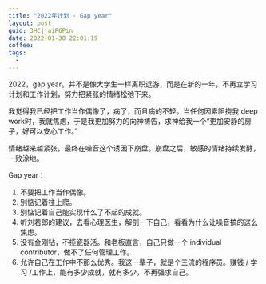 ```yaml
---
title: "2022年计划 - Gap year"
layout: post
guid: 3HCjjaiP6Pin
date: 2022-01-30 22:01:19
coffee:
tags:
  -
---
```


2022，gap year。并不是像大学生一样离职远游，而是在新的一年，不再立学习计划和工作计划，努力把紧张的情绪松弛下来。

我觉得我已经把工作当作偶像了，病了，而且病的不轻。当任何因素阻挠我 deep work时，我就焦虑，于是我更加努力的向神祷告，求神给我一个“更加安静的房子，好可以安心工作。”

情绪越来越紧张，最终在噪音这个诱因下崩盘。崩盘之后，敏感的情绪持续发酵，一败涂地。

Gap year：

1. 不要把工作当作偶像。
2. 别惦记着往上爬。
3. 别惦记着自己能实现什么了不起的成就。
2. 听刘若郎的建议，去看心理医生，解剖一下自己，看看为什么让噪音搞的这么焦虑。
3. 没有金刚钻，不揽瓷器活。和老板直言，自己只做一个 individual contributor，做不了任何管理工作。
4. 允许自己在工作中不那么优秀。我这一辈子，就是个三流的程序员。赚钱 / 学习 /工作上，能有多少成就，就有多少，不再强求自己。







